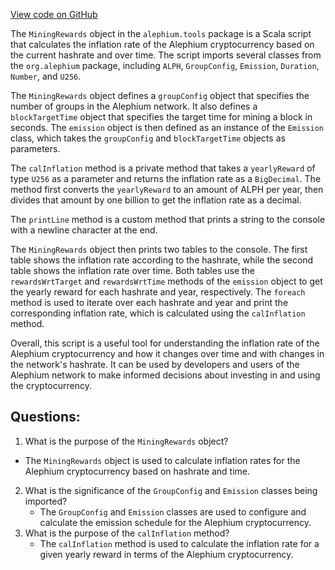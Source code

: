 [View code on GitHub](https://github.com/alephium/alephium/blob/master/tools/src/main/scala/org/alephium/tools/MiningRewards.scala)

The `MiningRewards` object in the `alephium.tools` package is a Scala script that calculates the inflation rate of the Alephium cryptocurrency based on the current hashrate and over time. The script imports several classes from the `org.alephium` package, including `ALPH`, `GroupConfig`, `Emission`, `Duration`, `Number`, and `U256`.

The `MiningRewards` object defines a `groupConfig` object that specifies the number of groups in the Alephium network. It also defines a `blockTargetTime` object that specifies the target time for mining a block in seconds. The `emission` object is then defined as an instance of the `Emission` class, which takes the `groupConfig` and `blockTargetTime` objects as parameters.

The `calInflation` method is a private method that takes a `yearlyReward` of type `U256` as a parameter and returns the inflation rate as a `BigDecimal`. The method first converts the `yearlyReward` to an amount of ALPH per year, then divides that amount by one billion to get the inflation rate as a decimal.

The `printLine` method is a custom method that prints a string to the console with a newline character at the end.

The `MiningRewards` object then prints two tables to the console. The first table shows the inflation rate according to the hashrate, while the second table shows the inflation rate over time. Both tables use the `rewardsWrtTarget` and `rewardsWrtTime` methods of the `emission` object to get the yearly reward for each hashrate and year, respectively. The `foreach` method is used to iterate over each hashrate and year and print the corresponding inflation rate, which is calculated using the `calInflation` method.

Overall, this script is a useful tool for understanding the inflation rate of the Alephium cryptocurrency and how it changes over time and with changes in the network's hashrate. It can be used by developers and users of the Alephium network to make informed decisions about investing in and using the cryptocurrency.
## Questions: 
 1. What is the purpose of the `MiningRewards` object?
   - The `MiningRewards` object is used to calculate inflation rates for the Alephium cryptocurrency based on hashrate and time.
2. What is the significance of the `GroupConfig` and `Emission` classes being imported?
   - The `GroupConfig` and `Emission` classes are used to configure and calculate the emission schedule for the Alephium cryptocurrency.
3. What is the purpose of the `calInflation` method?
   - The `calInflation` method is used to calculate the inflation rate for a given yearly reward in terms of the Alephium cryptocurrency.